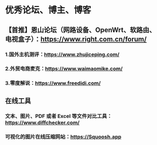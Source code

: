 # 优秀论坛、博主、博客

## 【首推】恩山论坛（网路设备、OpenWrt、软路由、电视盒子）：https://www.right.com.cn/forum/
### 1.国外主机测评：https://www.zhujiceping.com/
### 2.外贸电商麦克：https://www.waimaomike.com/
### 3.零度解说：https://www.freedidi.com/
### 


###
###
###
###
###



## 在线工具
### 文本、图片、PDF 或者 Excel 等文件对比工具：https://www.diffchecker.com/
### 可视化的图片在线压缩网站：https://Squoosh.app
###
###
###
###
